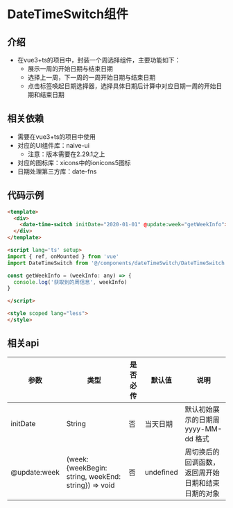 # DateTimeSwitch组件
## 介绍
* 在vue3+ts的项目中，封装一个周选择组件，主要功能如下：
  * 展示一周的开始日期与结束日期
  * 选择上一周，下一周的一周开始日期与结束日期
  * 点击标签唤起日期选择器，选择具体日期后计算中对应日期一周的开始日期和结束日期
## 相关依赖
* 需要在vue3+ts的项目中使用
* 对应的UI组件库：naive-ui
  * 注意：版本需要在2.29.1之上
* 对应的图标库：xicons中的ionicons5图标
* 日期处理第三方库：date-fns
## 代码示例
```html
<template>
  <div>
    <date-time-switch initDate="2020-01-01" @update:week="getWeekInfo"></date-time-switch>
  </div>
</template>

<script lang='ts' setup>
import { ref, onMounted } from 'vue'
import DateTimeSwitch from '@/components/dateTimeSwitch/DateTimeSwitch.vue'

const getWeekInfo = (weekInfo: any) => {
  console.log('获取到的周信息', weekInfo)
}

</script>

<style scoped lang="less">
</style>
```
## 相关api
|参数|类型|是否必传|默认值|说明|
| --- | --- | --- | --- | --- |
|initDate|String|否|当天日期|默认初始展示的日期周 yyyy-MM-dd 格式|
|@update:week|(week: {weekBegin: string, weekEnd: string}) => void|否|undefined|周切换后的回调函数，返回周开始日期和结束日期的对象|